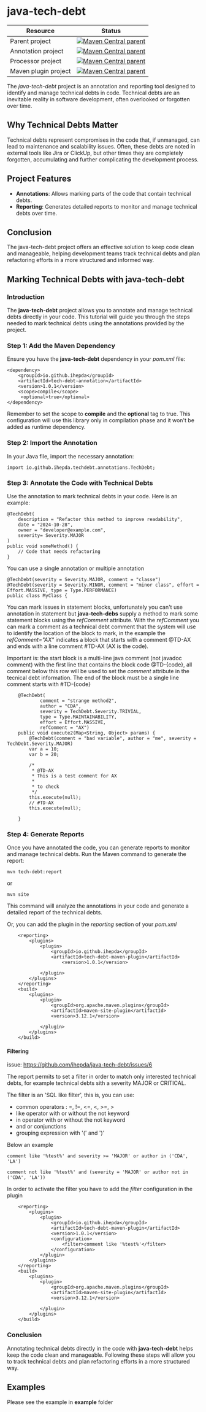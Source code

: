 # java-tech-debt

| Resource | Status |
| ---- | ------ |
|Parent project|[![Maven Central parent](https://maven-badges.herokuapp.com/maven-central/io.github.ihepda/tech-debt-parent/badge.svg?style=flat)](https://central.sonatype.com/artifact/io.github.ihepda/tech-debt-parent)|
|Annotation project|[![Maven Central parent](https://maven-badges.herokuapp.com/maven-central/io.github.ihepda/tech-debt-annotation/badge.svg?style=flat)](https://central.sonatype.com/artifact/io.github.ihepda/tech-debt-annotation)|
|Processor project|[![Maven Central parent](https://maven-badges.herokuapp.com/maven-central/io.github.ihepda/tech-debt-processor/badge.svg?style=flat)](https://central.sonatype.com/artifact/io.github.ihepda/tech-debt-processor)|
|Maven plugin project|[![Maven Central parent](https://maven-badges.herokuapp.com/maven-central/io.github.ihepda/tech-debt-maven-plugin/badge.svg?style=flat)](https://central.sonatype.com/artifact/io.github.ihepda/tech-debt-maven-plugin)|


The *java-tech-debt* project is an annotation and reporting tool designed to identify and manage technical debts in code. Technical debts are an inevitable reality in software development, often overlooked or forgotten over time.

## Why Technical Debts Matter 
Technical debts represent compromises in the code that, if unmanaged, can lead to maintenance and scalability issues. Often, these debts are noted in external tools like Jira or ClickUp, but other times they are completely forgotten, accumulating and further complicating the development process.

## Project Features

* **Annotations**: Allows marking parts of the code that contain technical debts.
* **Reporting**: Generates detailed reports to monitor and manage technical debts over time.


## Conclusion 

The java-tech-debt project offers an effective solution to keep code clean and manageable, helping development teams track technical debts and plan refactoring efforts in a more structured and informed way.

## Marking Technical Debts with java-tech-debt

### Introduction

The **java-tech-debt** project allows you to annotate and manage technical debts directly in your code. This tutorial will guide you through the steps needed to mark technical debts using the annotations provided by the project.

### Step 1: Add the Maven Dependency

Ensure you have the **java-tech-debt** dependency in your *pom.xml* file:

```
<dependency>
    <groupId>io.github.ihepda</groupId>
    <artifactId>tech-debt-annotation</artifactId>
    <version>1.0.1</version>
    <scope>compile</scope>
  	 <optional>true</optional>
</dependency>
```
Remember to set the scope to **compile** and the **optional** tag to true. This configuration will use this library only in compilation phase and it won't be added as runtime dependency.

### Step 2: Import the Annotation
In your Java file, import the necessary annotation:

	import io.github.ihepda.techdebt.annotations.TechDebt;
	
### Step 3: Annotate the Code with Technical Debts

Use the annotation to mark technical debts in your code. Here is an example:

```
@TechDebt(
    description = "Refactor this method to improve readability",
    date = "2024-10-28",
    owner = "developer@example.com",
    severity= Severity.MAJOR
)
public void someMethod() {
    // Code that needs refactoring
}
```

You can use a single annotation or multiple annotation

```
@TechDebt(severity = Severity.MAJOR, comment = "classe")
@TechDebt(severity = Severity.MINOR, comment = "minor class", effort = Effort.MASSIVE, type = Type.PERFORMANCE)
public class MyClass {
```
You can mark issues in statement blocks, unfortunately you can't use annotation in statement but **java-tech-debs** supply a method to mark some statement blocks using the *refComment* attribute.
With the *refComment* you can mark a comment as a technical debt comment that the system will use to identify the location of the block to mark, in the example the *refComment="AX"* indicates a block that starts with a comment @TD-AX and ends with a line comment #TD-AX (AX is the code).

Important is: the start block is a multi-line java comment (not javadoc comment) with the first line that contains the block code @TD-{code}, all comment below this row will be used to set the *comment* attribute in the tecnical debt information.
The end of the block must be a single line comment starts with #TD-{code}

```
	@TechDebt(
			comment = "strange method2", 
			author = "CDA", 
			severity = TechDebt.Severity.TRIVIAL, 
			type = Type.MAINTAINABILITY, 
			effort = Effort.MASSIVE,
			refComment = "AX")
	public void execute2(Map<String, Object> params) {
		@TechDebt(comment = "bad variable", author = "me", severity = TechDebt.Severity.MAJOR)
		var a = 10;
		var b = 20;

		/*
		 * @TD-AX 
		 * This is a test comment for AX
		 * 
		 * to check
		 */
		this.execute(null);
		// #TD-AX
		this.execute(null);

	}

```



### Step 4: Generate Reports

Once you have annotated the code, you can generate reports to monitor and manage technical debts. Run the Maven command to generate the report:

	mvn tech-debt:report

or

	mvn site

This command will analyze the annotations in your code and generate a detailed report of the technical debts.

Or, you can add the plugin in the *reporting* section of your *pom.xml*

```
	<reporting>
		<plugins>
			<plugin>
		        <groupId>io.github.ihepda</groupId>
		        <artifactId>tech-debt-maven-plugin</artifactId>
		  			<version>1.0.1</version>
				
			</plugin>
		</plugins>
	</reporting>
	<build>
		<plugins>
			<plugin>
				<groupId>org.apache.maven.plugins</groupId>
				<artifactId>maven-site-plugin</artifactId>
				<version>3.12.1</version>

			</plugin>
		</plugins>
	</build>
```

#### Filtering
issue: https://github.com/ihepda/java-tech-debt/issues/6

The report permits to set a filter in order to match only interested technical debts, for example technical debts sith a severity MAJOR or CRITICAL.

The filter is an 'SQL like filter', this is, you can use:
* common operators : =, !=, <=, <, >=, >
* like operator with or without the not keyword
* in operator with or without the not keyword
* and or conjunctions
* grouping expression with '(' and ')'

Below an example
```
comment like '%test%' and severity >= 'MAJOR' or author in ('CDA', 'LA')

comment not like '%test%' and (severity = 'MAJOR' or author not in ('CDA', 'LA'))
```
In order to activate the filter you have to add the *filter* configuration in the plugin
```
	<reporting>
		<plugins>
			<plugin>
		        <groupId>io.github.ihepda</groupId>
		        <artifactId>tech-debt-maven-plugin</artifactId>
		  		<version>1.0.1</version>
				<configuration>
                    <filter>comment like '%test%'</filter>
				</configuration>
			</plugin>
		</plugins>
	</reporting>
	<build>
		<plugins>
			<plugin>
				<groupId>org.apache.maven.plugins</groupId>
				<artifactId>maven-site-plugin</artifactId>
				<version>3.12.1</version>

			</plugin>
		</plugins>
	</build>
```


### Conclusion
Annotating technical debts directly in the code with **java-tech-debt** helps keep the code clean and manageable. Following these steps will allow you to track technical debts and plan refactoring efforts in a more structured way.

## Examples

Please see the example in **example** folder

